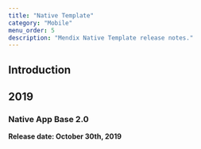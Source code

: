 ```yaml
---
title: "Native Template"
category: "Mobile"
menu_order: 5
description: "Mendix Native Template release notes."
---
```


## Introduction 

## 2019

### Native App Base 2.0

**Release date: October 30th, 2019**